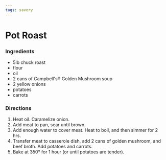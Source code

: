 ```yaml
---
tags: savory
---
```

# Pot Roast

### Ingredients
- 5lb chuck roast
- flour
- oil
- 2 cans of Campbell's® Golden Mushroom soup
- 2 yellow onions
- potatoes
- carrots

### Directions
1. Heat oil. Caramelize onion. 
2. Add meat to pan, sear until brown.
3. Add enough water to cover meat. Heat to boil, and then simmer for 2 hrs.
4. Transfer meat to casserole dish, add 2 cans of golden mushroom, and beef broth. Add potatoes and carrots.
5. Bake at 350° for 1 hour (or until potatoes are tender).
